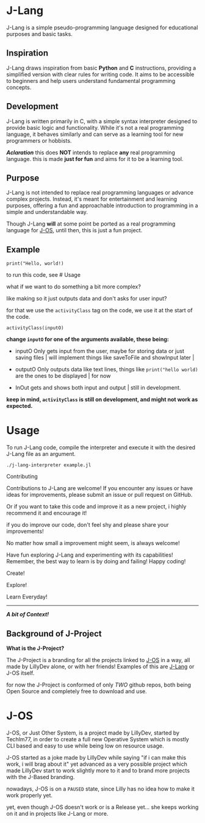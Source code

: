# J-Lang

J-Lang is a simple pseudo-programming language designed for educational purposes and basic tasks.

## Inspiration

J-Lang draws inspiration from basic **Python** and **C** instructions, providing a simplified version with clear rules for writing code. It aims to be accessible to beginners and help users understand fundamental programming concepts.

## Development

J-Lang is written primarily in C, with a simple syntax interpreter designed to provide basic logic and functionality. While it's not a real programming language, it behaves similarly and can serve as a learning tool for new programmers or hobbists.

***Aclaration***
this does **NOT** intends to replace **any** real programming language.
this is made **just for fun** and aims for it to be a learning tool.

## Purpose

J-Lang is not intended to replace real programming languages or advance complex projects. Instead, it's meant for entertainment and learning purposes, offering a fun and approachable introduction to programming in a simple and understandable way.

Though J-Lang **will** at some point be ported as a real programming language for [J-OS](#J-OS), until then, this is just a fun project.

## Example

`print("Hello, world!)`

to run this code, see # Usage

what if we want to do something a bit more complex?

like making so it just outputs data and don't asks for user input?

for that we use the `activityClass` tag on the code, we use it at the start of the code.

`activityClass(inputO)`

**change `inputO` for one of the arguments available, these being:**
- inputO
Only gets input from the user, maybe for storing data or just saving files | will implement things like saveToFile and showInput later |

- outputO
Only outputs data like text lines, things like `print("hello world)` are the ones to be displayed | for now

- InOut
gets and shows both input and output | still in development.

**keep in mind, `activityClass` is still on development, and might not work as expected.**

# Usage

To run J-Lang code, compile the interpreter and execute it with the desired J-Lang file as an argument.

`./j-lang-interpreter example.jl`

Contributing

Contributions to J-Lang are welcome! If you encounter any issues or have ideas for improvements, please submit an issue or pull request on GitHub.

Or if you want to take this code and improve it as a new project, i highly recommend it and encourage it!

if you do improve our code, don't feel shy and please share your improvements!

No matter how small a improvement might seem, is always welcome!


Have fun exploring J-Lang and experimenting with its capabilities! Remember, the best way to learn is by doing and failing!
Happy coding!

Create!

Explore!

Learn Everyday!


---------------------------------------------------------------------------------------------------------------------------

***A bit of Context!***


## Background of J-Project

**What is the J-Project?**

The J-Project is a branding for all the projects linked to [J-OS](#J-OS) in a way, all made by LillyDev alone, or with her friends!
Examples of this are [J-Lang](#J-Lang) or J-OS itself.

for now the J-Project is conformed of only *TWO* github repos, both being Open Source and completely free to download and use.


# J-OS
J-OS, or Just Other System, is a project made by LillyDev, started by Techlm77, in order to create a full new Operative System which is mostly CLI based and easy to use while being low on resource usage.

J-OS started as a joke made by LillyDev while saying "if i can make this work, i will brag about it" yet advanced as a very possible project which made LillyDev start to work slightly more to it and to brand more projects with the J-Based branding.

nowadays, J-OS is on a `PAUSED` state, since Lilly has no idea how to make it work properly yet.

yet, even though J-OS doesn't work or is a Release yet... she keeps working on it and in projects like J-Lang or more.
